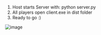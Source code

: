 1. Host starts Server with: python server.py
2. All players open client.exe in dist folder
3. Ready to go :)

 ![image](https://github.com/user-attachments/assets/d9eaba23-7645-448f-8349-5fa64cd622c2)
